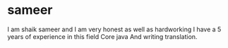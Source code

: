 # sameer
I am shaik sameer and I am very honest as well as hardworking I have a 5 years of experience in this field Core java And writing translation.

